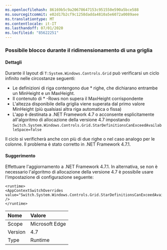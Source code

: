 ```yaml
---
ms.openlocfilehash: 86169b5c9a20678647153c951550e590a5bce588
ms.sourcegitcommit: e02d17b2cf9c1258dadda4810a5e6072a0089aee
ms.translationtype: MT
ms.contentlocale: it-IT
ms.lasthandoff: 07/01/2020
ms.locfileid: "85622251"
---
```

### <a name="resizing-a-grid-can-hang"></a>Possibile blocco durante il ridimensionamento di una griglia

#### <a name="details"></a>Dettagli

Durante il layout di <code>T:System.Windows.Controls.Grid</code> può verificarsi un ciclo infinito nelle circostanze seguenti:<ul><li>Le definizioni di riga contengono due \* righe, che dichiarano entrambe un MinHeight e un MaxHeight.</li><li>Il contenuto di \* -Rows non supera il MaxHeight corrispondente</li><li>L'altezza disponibile della griglia viene superata dal primo valore MinHeight (più qualsiasi altra riga automatica o fissa)</li><li>L'app è destinata a .NET Framework 4.7 o acconsente esplicitamente all'algoritmo di allocazione della versione 4.7 impostando <code>Switch.System.Windows.Controls.Grid.StarDefinitionsCanExceedAvailableSpace=false</code></li></ul>Il ciclo si verificherà anche con più di due righe o nel caso analogo per le colonne. Il problema è stato corretto in .NET Framework 4.7.1.

#### <a name="suggestion"></a>Suggerimento

Effettuare l'aggiornamento a .NET Framework 4.7.1.  In alternativa, se non è necessario l'algoritmo di allocazione della versione 4.7 è possibile usare l'impostazione di configurazione seguente:<pre><code class="lang-xml">&lt;runtime&gt;&#13;&#10;&lt;AppContextSwitchOverrides value=&quot;Switch.System.Windows.Controls.Grid.StarDefinitionsCanExceedAvailableSpace=true&quot; /&gt;&#13;&#10;&lt;/runtime&gt;&#13;&#10;</code></pre>

| Nome    | Valore       |
|:--------|:------------|
| Scope   |Microsoft Edge|
|Version|4.7|
|Type|Runtime|
